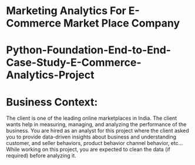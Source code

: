 # Marketing Analytics For E-Commerce Market Place Company

# Python-Foundation-End-to-End-Case-Study-E-Commerce-Analytics-Project

# Business Context:
The client is one of the leading online marketplaces in India. The client wants help in measuring, managing, and analyzing the performance of the business.
You are hired as an analyst for this project where the client asked you to provide data-driven insights about business and understanding customer, and seller behaviors, product behavior channel behavior, etc...
While working on this project, you are expected to clean the data (if required) before analyzing it.















